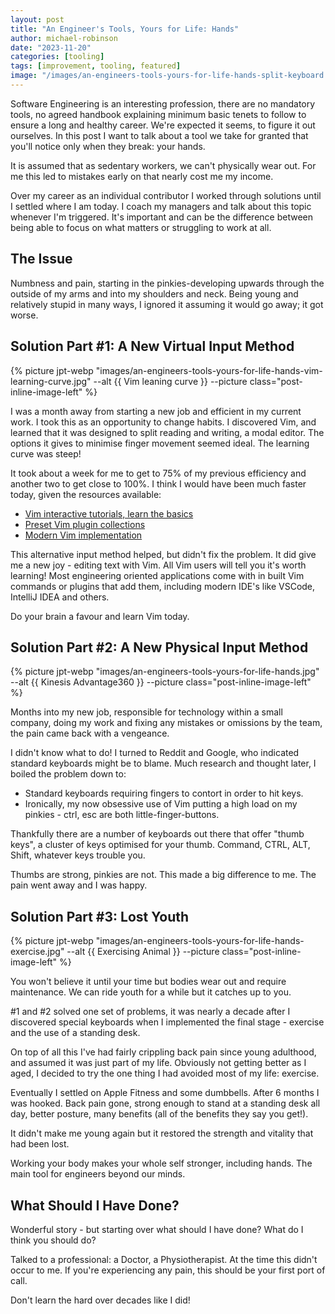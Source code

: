 ```yaml
---
layout: post
title: "An Engineer's Tools, Yours for Life: Hands"
author: michael-robinson
date: "2023-11-20"
categories: [tooling]
tags: [improvement, tooling, featured]
image: "/images/an-engineers-tools-yours-for-life-hands-split-keyboard.jpg"
---
```


Software Engineering is an interesting profession, there are no mandatory tools, no agreed handbook explaining minimum basic tenets to follow to ensure a long and healthy career. We're expected it seems, to figure it out ourselves. In this post I want to talk about a tool we take for granted that you'll notice only when they break: your hands.

It is assumed that as sedentary workers, we can't physically wear out. For me this led to mistakes early on that nearly cost me my income.

Over my career as an individual contributor I worked through solutions until I settled where I am today. I coach my managers and talk about this topic whenever I'm triggered. It's important and can be the difference between being able to focus on what matters or struggling to work at all.

## The Issue

Numbness and pain, starting in the pinkies-developing upwards through the outside of my arms and into my shoulders and neck. Being young and relatively stupid in many ways, I ignored it assuming it would go away; it got worse.

## Solution Part #1: A New Virtual Input Method

{% picture jpt-webp "images/an-engineers-tools-yours-for-life-hands-vim-learning-curve.jpg" --alt {{ Vim leaning curve }} --picture class="post-inline-image-left" %}

I was a month away from starting a new job and efficient in my current work. I took this as an opportunity to change habits. I discovered Vim, and learned that it was designed to split reading and writing, a modal editor. The options it gives to minimise finger movement seemed ideal. The learning curve was steep!

It took about a week for me to get to 75% of my previous efficiency and another two to get close to 100%. I think I would have been much faster today, given the resources available:

- [Vim interactive tutorials, learn the basics](https://vim-adventures.com/)
- [Preset Vim plugin collections](https://www.lazyvim.org/)
- [Modern Vim implementation](https://neovim.io/)

This alternative input method helped, but didn't fix the problem. It did give me a new joy - editing text with Vim. All Vim users will tell you it's worth learning! Most engineering oriented applications come with in built Vim commands or plugins that add them, including modern IDE's like VSCode, IntelliJ IDEA and others.

Do your brain a favour and learn Vim today.

## Solution Part #2: A New Physical Input Method

{% picture jpt-webp "images/an-engineers-tools-yours-for-life-hands.jpg" --alt {{ Kinesis Advantage360 }} --picture class="post-inline-image-left" %}

Months into my new job, responsible for technology within a small company, doing my work and fixing any mistakes or omissions by the team, the pain came back with a vengeance.

I didn't know what to do! I turned to Reddit and Google, who indicated standard keyboards might be to blame. Much research and thought later, I boiled the problem down to:

- Standard keyboards requiring fingers to contort in order to hit keys.
- Ironically, my now obsessive use of Vim putting a high load on my pinkies - ctrl, esc are both little-finger-buttons.

Thankfully there are a number of keyboards out there that offer "thumb keys", a cluster of keys optimised for your thumb. Command, CTRL, ALT, Shift, whatever keys trouble you.

Thumbs are strong, pinkies are not. This made a big difference to me. The pain went away and I was happy.

## Solution Part #3: Lost Youth

{% picture jpt-webp "images/an-engineers-tools-yours-for-life-hands-exercise.jpg" --alt {{ Exercising Animal }} --picture class="post-inline-image-left" %}

You won't believe it until your time but bodies wear out and require maintenance. We can ride youth for a while but it catches up to you.

#1 and #2 solved one set of problems, it was nearly a decade after I discovered special keyboards when I implemented the final stage - exercise and the use of a standing desk.

On top of all this I've had fairly crippling back pain since young adulthood, and assumed it was just part of my life. Obviously not getting better as I aged, I decided to try the one thing I had avoided most of my life: exercise.

Eventually I settled on Apple Fitness and some dumbbells. After 6 months I was hooked. Back pain gone, strong enough to stand at a standing desk all day, better posture, many benefits (all of the benefits they say you get!).

It didn't make me young again but it restored the strength and vitality that had been lost.

Working your body makes your whole self stronger, including hands. The main tool for engineers beyond our minds.

## What Should I Have Done?

Wonderful story - but starting over what should I have done? What do I think you should do?

Talked to a professional: a Doctor, a Physiotherapist. At the time this didn't occur to me. If you're experiencing any pain, this should be your first port of call.

Don't learn the hard over decades like I did!

